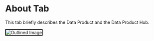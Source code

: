 # About Tab

This tab briefly describes the Data Product and the Data Product Hub.

<img src="/interfaces/data_product_hub/Untitled%20(29).png" alt="Outlined Image" style="border:2px solid black;">